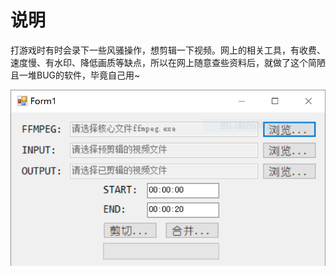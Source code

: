 # 说明

打游戏时有时会录下一些风骚操作，想剪辑一下视频。网上的相关工具，有收费、速度慢、有水印、降低画质等缺点，所以在网上随意查些资料后，就做了这个简陋且一堆BUG的软件，毕竟自己用~

![MainForm.png](https://github.com/zhengDaFeng/VideoCutter/blob/master/Image/MainForm.PNG?raw=true)